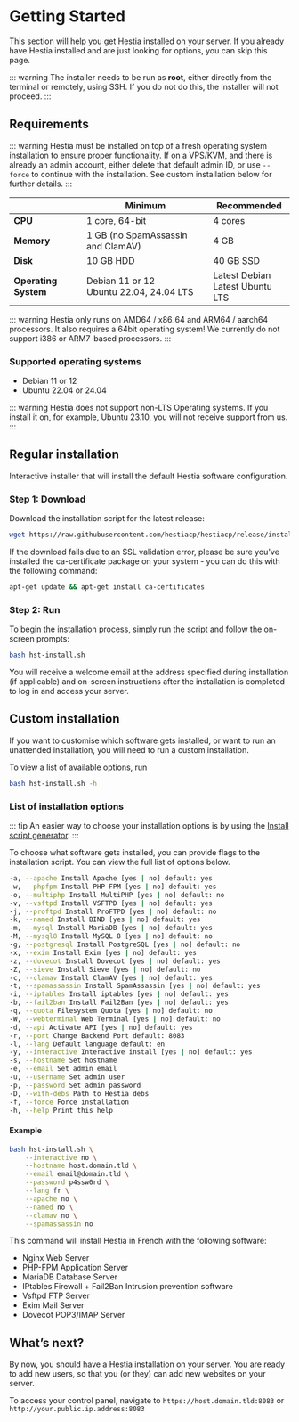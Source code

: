 # Getting Started

This section will help you get Hestia installed on your server. If you already have Hestia installed and are just looking for options, you can skip this page.

::: warning
The installer needs to be run as **root**, either directly from the terminal or remotely, using SSH. If you do not do this, the installer will not proceed.
:::

## Requirements

::: warning
Hestia must be installed on top of a fresh operating system installation to ensure proper functionality.
If on a VPS/KVM, and there is already an admin account, either delete that default admin ID, or use `--force` to continue with the installation. See custom installation below for further details.
:::

|                      | Minimum                                    | Recommended                          |
| -------------------- | ------------------------------------------ | ------------------------------------ |
| **CPU**              | 1 core, 64-bit                             | 4 cores                              |
| **Memory**           | 1 GB (no SpamAssassin and ClamAV)          | 4 GB                                 |
| **Disk**             | 10 GB HDD                                  | 40 GB SSD                            |
| **Operating System** | Debian 11 or 12<br>Ubuntu 22.04, 24.04 LTS | Latest Debian <br> Latest Ubuntu LTS |

::: warning
Hestia only runs on AMD64 / x86_64 and ARM64 / aarch64 processors. It also requires a 64bit operating system!
We currently do not support i386 or ARM7-based processors.
:::

### Supported operating systems

- Debian 11 or 12
- Ubuntu 22.04 or 24.04

::: warning
Hestia does not support non-LTS Operating systems. If you install it on, for example, Ubuntu 23.10, you will not receive support from us.
:::

## Regular installation

Interactive installer that will install the default Hestia software configuration.

### Step 1: Download

Download the installation script for the latest release:

```bash
wget https://raw.githubusercontent.com/hestiacp/hestiacp/release/install/hst-install.sh
```

If the download fails due to an SSL validation error, please be sure you've installed the ca-certificate package on your system - you can do this with the following command:

```bash
apt-get update && apt-get install ca-certificates
```

### Step 2: Run

To begin the installation process, simply run the script and follow the on-screen prompts:

```bash
bash hst-install.sh
```

You will receive a welcome email at the address specified during installation (if applicable) and on-screen instructions after the installation is completed to log in and access your server.

## Custom installation

If you want to customise which software gets installed, or want to run an unattended installation, you will need to run a custom installation.

To view a list of available options, run

```bash
bash hst-install.sh -h
```

### List of installation options

::: tip
An easier way to choose your installation options is by using the [Install script generator](/install).
:::

To choose what software gets installed, you can provide flags to the installation script. You can view the full list of options below.

```bash
-a, --apache Install Apache [yes | no] default: yes
-w, --phpfpm Install PHP-FPM [yes | no] default: yes
-o, --multiphp Install MultiPHP [yes | no] default: no
-v, --vsftpd Install VSFTPD [yes | no] default: yes
-j, --proftpd Install ProFTPD [yes | no] default: no
-k, --named Install BIND [yes | no] default: yes
-m, --mysql Install MariaDB [yes | no] default: yes
-M, --mysql8 Install MySQL 8 [yes | no] default: no
-g, --postgresql Install PostgreSQL [yes | no] default: no
-x, --exim Install Exim [yes | no] default: yes
-z, --dovecot Install Dovecot [yes | no] default: yes
-Z, --sieve Install Sieve [yes | no] default: no
-c, --clamav Install ClamAV [yes | no] default: yes
-t, --spamassassin Install SpamAssassin [yes | no] default: yes
-i, --iptables Install iptables [yes | no] default: yes
-b, --fail2ban Install Fail2Ban [yes | no] default: yes
-q, --quota Filesystem Quota [yes | no] default: no
-W, --webterminal Web Terminal [yes | no] default: no
-d, --api Activate API [yes | no] default: yes
-r, --port Change Backend Port default: 8083
-l, --lang Default language default: en
-y, --interactive Interactive install [yes | no] default: yes
-s, --hostname Set hostname
-e, --email Set admin email
-u, --username Set admin user
-p, --password Set admin password
-D, --with-debs Path to Hestia debs
-f, --force Force installation
-h, --help Print this help
```

#### Example

```bash
bash hst-install.sh \
	--interactive no \
	--hostname host.domain.tld \
	--email email@domain.tld \
	--password p4ssw0rd \
	--lang fr \
	--apache no \
	--named no \
	--clamav no \
	--spamassassin no
```

This command will install Hestia in French with the following software:

- Nginx Web Server
- PHP-FPM Application Server
- MariaDB Database Server
- IPtables Firewall + Fail2Ban Intrusion prevention software
- Vsftpd FTP Server
- Exim Mail Server
- Dovecot POP3/IMAP Server

## What’s next?

By now, you should have a Hestia installation on your server. You are ready to add new users, so that you (or they) can add new websites on your server.

To access your control panel, navigate to `https://host.domain.tld:8083` or `http://your.public.ip.address:8083`
